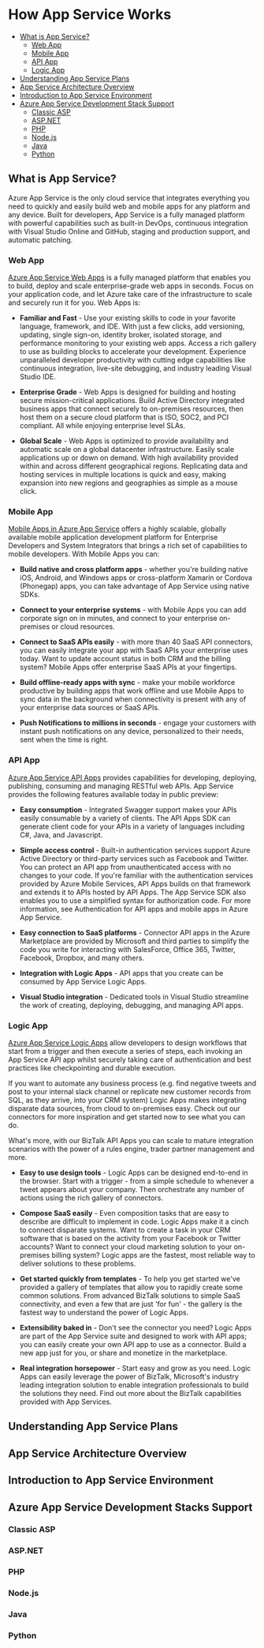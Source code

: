 # How App Service Works

+ [What is App Service?](#what-is-app-service)
   + [Web App](#web-app)
   + [Mobile App](#mobile-app)
   + [API App](#api-app)
   + [Logic App](#logic-app)
+ [Understanding App Service Plans](#understanding-app-service-plans)
+ [App Service Architecture Overview](#app-service-architecture-overview)
+ [Introduction to App Service Environment](#introduction-to-app-service-environment)
+ [Azure App Service Development Stack Support](azure-app-service-development-stack-support)
   + [Classic ASP](#classic-asp)
   + [ASP.NET](#asp-net)
   + [PHP](#php)
   + [Node.js](#node-js)
   + [Java](#java)
   + [Python](#python)

## What is App Service?

Azure App Service is the only cloud service that integrates everything you need to quickly and easily build web and mobile apps for any platform and any device. Built for developers, App Service is a fully managed platform with powerful capabilities such as built-in DevOps, continuous integration with Visual Studio Online and GitHub, staging and production support, and automatic patching.

### Web App

[Azure App Service Web Apps](https://azure.microsoft.com/en-us/documentation/articles/app-service-web-overview/) is a fully managed platform that enables you to build, deploy and scale enterprise-grade web apps in seconds. Focus on your application code, and let Azure take care of the infrastructure to scale and securely run it for you. Web Apps is:

+ **Familiar and Fast** - Use your existing skills to code in your favorite language, framework, and IDE. With just a few clicks, add versioning, updating, single sign-on, identity broker, isolated storage, and performance monitoring to your existing web apps. Access a rich gallery to use as building blocks to accelerate your development. Experience unparalleled developer productivity with cutting edge capabilities like continuous integration, live-site debugging, and industry leading Visual Studio IDE.

+ **Enterprise Grade** - Web Apps is designed for building and hosting secure mission-critical applications. Build Active Directory integrated business apps that connect securely to on-premises resources, then host them on a secure cloud platform that is ISO, SOC2, and PCI compliant. All while enjoying enterprise level SLAs.

+ **Global Scale** - Web Apps is optimized to provide availability and automatic scale on a global datacenter infrastructure. Easily scale applications up or down on demand. With high availability provided within and across different geographical regions. Replicating data and hosting services in multiple locations is quick and easy, making expansion into new regions and geographies as simple as a mouse click.

### Mobile App

[Mobile Apps in Azure App Service](https://azure.microsoft.com/en-us/documentation/articles/app-service-mobile-value-prop-preview/) offers a highly scalable, globally available mobile application development platform for Enterprise Developers and System Integrators that brings a rich set of capabilities to mobile developers. With Mobile Apps you can:

+ **Build native and cross platform apps** - whether you're building native iOS, Android, and Windows apps or cross-platform Xamarin or Cordova (Phonegap) apps, you can take advantage of App Service using native SDKs.

+ **Connect to your enterprise systems** - with Mobile Apps you can add corporate sign on in minutes, and connect to your enterprise on-premises or cloud resources.

+ **Connect to SaaS APIs easily** - with more than 40 SaaS API connectors, you can easily integrate your app with SaaS APIs your enterprise uses today. Want to update account status in both CRM and the billing system? Mobile Apps offer enterprise SaaS APIs at your fingertips.

+ **Build offline-ready apps with sync** - make your mobile workforce productive by building apps that work offline and use Mobile Apps to sync data in the background when connectivity is present with any of your enterprise data sources or SaaS APIs.

+ **Push Notifications to millions in seconds** - engage your customers with instant push notifications on any device, personalized to their needs, sent when the time is right.

### API App

[Azure App Service API Apps](https://azure.microsoft.com/en-us/documentation/articles/app-service-api-apps-why-best-platform/) provides capabilities for developing, deploying, publishing, consuming and managing RESTful web APIs. App Service provides the following features available today in public preview:

+ **Easy consumption** - Integrated Swagger support makes your APIs easily consumable by a variety of clients. The API Apps SDK can generate client code for your APIs in a variety of languages including C#, Java, and Javascript.

+ **Simple access control** - Built-in authentication services support Azure Active Directory or third-party services such as Facebook and Twitter. You can protect an API app from unauthenticated access with no changes to your code. If you're familiar with the authentication services provided by Azure Mobile Services, API Apps builds on that framework and extends it to APIs hosted by API Apps. The App Service SDK also enables you to use a simplified syntax for authorization code. For more information, see Authentication for API apps and mobile apps in Azure App Service.

+ **Easy connection to SaaS platforms** - Connector API apps in the Azure Marketplace are provided by Microsoft and third parties to simplify the code you write for interacting with SalesForce, Office 365, Twitter, Facebook, Dropbox, and many others.

+ **Integration with Logic Apps** - API apps that you create can be consumed by App Service Logic Apps. 

+ **Visual Studio integration** - Dedicated tools in Visual Studio streamline the work of creating, deploying, debugging, and managing API apps.

### Logic App

[Azure App Service Logic Apps](https://azure.microsoft.com/en-us/documentation/articles/app-service-logic-what-are-logic-apps/) allow developers to design workflows that start from a trigger and then execute a series of steps, each invoking an App Service API app whilst securely taking care of authentication and best practices like checkpointing and durable execution.

If you want to automate any business process (e.g. find negative tweets and post to your internal slack channel or replicate new customer records from SQL, as they arrive, into your CRM system) Logic Apps makes integrating disparate data sources, from cloud to on-premises easy. Check out our connectors for more inspiration and get started now to see what you can do. 

What's more, with our BizTalk API Apps you can scale to mature integration scenarios with the power of a rules engine, trader partner management and more.

+ **Easy to use design tools** - Logic Apps can be designed end-to-end in the browser. Start with a trigger - from a simple schedule to whenever a tweet appears about your company. Then orchestrate any number of actions using the rich gallery of connectors.

+ **Compose SaaS easily** - Even composition tasks that are easy to describe are difficult to implement in code. Logic Apps make it a cinch to connect disparate systems. Want to create a task in your CRM software that is based on the activity from your Facebook or Twitter accounts? Want to connect your cloud marketing solution to your on-premises billing system? Logic apps are the fastest, most reliable way to deliver solutions to these problems.

+ **Get started quickly from templates** - To help you get started we've provided a gallery of templates that allow you to rapidly create some common solutions. From advanced BizTalk solutions to simple SaaS connectivity, and even a few that are just 'for fun' - the gallery is the fastest way to understand the power of Logic Apps.

+ **Extensibility baked in** - Don't see the connector you need? Logic Apps are part of the App Service suite and designed to work with API apps; you can easily create your own API app to use as a connector. Build a new app just for you, or share and monetize in the marketplace.

+ **Real integration horsepower** - Start easy and grow as you need. Logic Apps can easily leverage the power of BizTalk, Microsoft's industry leading integration solution to enable integration professionals to build the solutions they need. Find out more about the BizTalk capabilities provided with App Services.

## Understanding App Service Plans

## App Service Architecture Overview

## Introduction to App Service Environment

## Azure App Service Development Stacks Support

### Classic ASP  
### ASP.NET  
### PHP  
### Node.js  
### Java  
### Python  
